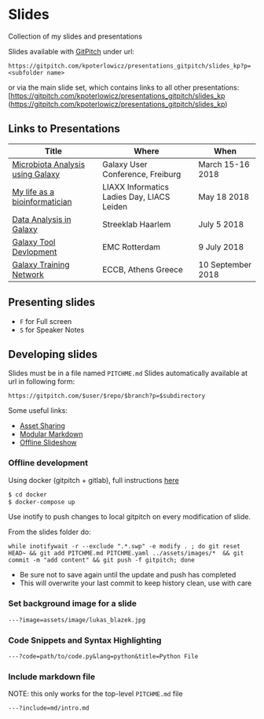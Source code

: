 # Slides

Collection of my slides and presentations

Slides available with [GitPitch](https://gitpitch.com/) under url:

`https://gitpitch.com/kpoterlowicz/presentations_gitpitch/slides_kp?p=<subfolder name>`

or via the main slide set, which contains links to all other presentations: [https://gitpitch.com/kpoterlowicz/presentations_gitpitch/slides_kp (https://gitpitch.com/kpoterlowicz/presentations_gitpitch/slides_kp)

## Links to Presentations

| Title                                                                                                   | Where                                | When             |
|---------------------------------------------------------------------------------------------------------|--------------------------------------|------------------|
|[Microbiota Analysis using Galaxy](https://gitpitch.com/shiltemann/presentations/slides?p=2018-GalaxyEU) | Galaxy User Conference, Freiburg     | March 15-16 2018 |
|[My life as a bioinformatician](https://gitpitch.com/shiltemann/presentations/slides?p=2018-LIACS) | LIAXX Informatics Ladies Day, LIACS Leiden | May 18 2018      |
|[Data Analysis in Galaxy](https://gitpitch.com/shiltemann/presentations/slides?p=2018-StreeklabHaarlem)  | Streeklab Haarlem                    | July 5 2018      |
|[Galaxy Tool Devlopment](https://gitpitch.com/shiltemann/presentations/slides?p=2018-GalaxyDev)          | EMC Rotterdam                        | 9 July 2018      |
|[Galaxy Training Network](https://gitpitch.com/shiltemann/presentations/slides?p=2018-ECCB)              | ECCB, Athens Greece                  | 10 September 2018|

## Presenting slides

- `F` for Full screen
- `S` for Speaker Notes

## Developing slides

Slides must be in a file named `PITCHME.md`
Slides automatically available at url in following form:

`https://gitpitch.com/$user/$repo/$branch?p=$subdirectory`

Some useful links:

- [Asset Sharing](https://github.com/gitpitch/gitpitch/wiki/Asset-Sharing)
- [Modular Markdown](https://github.com/gitpitch/gitpitch/wiki/Modular-Markdown)
- [Offline Slideshow](https://github.com/gitpitch/gitpitch/wiki/Slideshow-Offline)



### Offline development

Using docker (gitpitch + gitlab), full instructions [here](docker/)

```bash
$ cd docker
$ docker-compose up
```

Use inotify to push changes to local gitpitch on every modification of slide.

From the slides folder do:

```
while inotifywait -r --exclude ".*.swp" -e modify . ; do git reset HEAD~ && git add PITCHME.md PITCHME.yaml ../assets/images/*  && git commit -m "add content" && git push -f gitpitch; done
```

- Be sure not to save again until the update and push has completed
- This will overwrite your last commit to keep history clean, use with care


### Set background image for a slide

```md
---?image=assets/image/lukas_blazek.jpg
```

### Code Snippets and Syntax Highlighting

```markdown
---?code=path/to/code.py&lang=python&title=Python File
```

### Include markdown file

NOTE: this only works for the top-level `PITCHME.md` file

```markdown
---?include=md/intro.md
```


